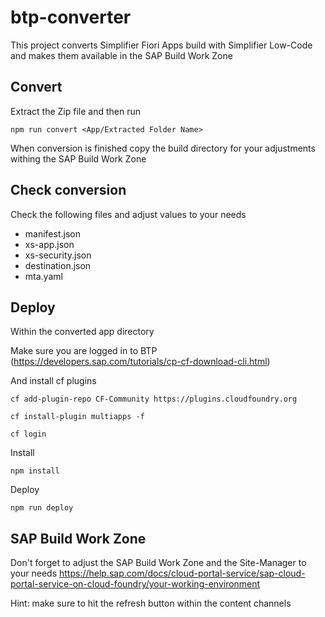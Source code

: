 # btp-converter

This project converts Simplifier Fiori Apps build with Simplifier Low-Code and makes them available in the SAP Build Work Zone


## Convert

Extract the Zip file and then run

```
npm run convert <App/Extracted Folder Name>
```


When conversion is finished copy the build directory for your adjustments withing the SAP Build Work Zone 

## Check conversion

Check the following files and adjust values to your needs
- manifest.json
- xs-app.json
- xs-security.json
- destination.json
- mta.yaml

## Deploy
Within the converted app directory

Make sure you are logged in to BTP (https://developers.sap.com/tutorials/cp-cf-download-cli.html)

And install cf plugins

```
cf add-plugin-repo CF-Community https://plugins.cloudfoundry.org
```

```
cf install-plugin multiapps -f
```

```
cf login
```

Install

```
npm install
```

Deploy

```
npm run deploy
```

## SAP Build Work Zone
Don't forget to adjust the SAP Build Work Zone and the Site-Manager to your needs
https://help.sap.com/docs/cloud-portal-service/sap-cloud-portal-service-on-cloud-foundry/your-working-environment

Hint: make sure to hit the refresh button within the content channels

